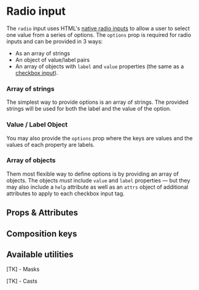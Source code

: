 # Radio input

The `radio` input uses HTML's [native radio inputs](https://developer.mozilla.org/en-US/docs/Web/HTML/Element/input/radio) to allow a user to select one value from a series of options. The `options` prop is required for radio inputs and can be provided in 3 ways:

- As an array of strings
- An object of value/label pairs
- An array of objects with `label` and `value` properties (the same as a [checkbox input](/inputs/checkbox)).

### Array of strings

The simplest way to provide options is an array of strings. The provided strings will be used for both the label and the value of the option.

<example
name="Radio input"
file="/_content/examples/radio-strings/radio-strings"
langs="vue"></example>

### Value / Label Object

You may also provide the `options` prop where the keys are values and the values of each property are labels.

<example
name="Radio input"
file="/_content/examples/radio-object/radio-object"
langs="vue"></example>

### Array of objects

Them most flexible way to define options is by providing an array of objects. The objects _must_ include `value` and `label` properties — but they may also include a `help` attribute as well as an `attrs` object of additional attributes to apply to each checkbox input tag.

<example
name="Radio input"
file="/_content/examples/radio-objects/radio-objects"
langs="vue"></example>

## Props & Attributes

<reference-table input="radio" :data="[{prop: 'options', type: 'Array/Object', default: '[]', description: 'An object of value/label pairs or an array of strings, or an array of objects that <em>must</em> contain a label and value property.'}]">
</reference-table>

## Composition keys

<reference-table type="compositionKeys" primary="composition-key" :data="[{'composition-key': 'decorator', description: 'Responsible for the element immediately following the input element — usually used for styling.'}, { 'composition-key': 'legend', description: 'Responsible for the fieldset’s legend element.'}, {'composition-key': 'options', description: 'Responsible for the wrapper element around all of the option items'},{'composition-key': 'option', description: 'Responsible for the wrapper around each item in the options.'}]">
</reference-table>

## Available utilities

[TK] - Masks

[TK] - Casts
